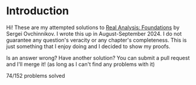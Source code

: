 # Introduction

Hi! These are my attempted solutions to [Real Analysis: Foundations](https://link.springer.com/book/10.1007/978-3-030-64701-8) by Sergei Ovchinnikov. I wrote this up in August-September 2024. I do not guarantee any question's veracity or any chapter's completeness. This is just something that I enjoy doing and I decided to show my proofs.

Is an answer wrong? Have another solution? You can submit a pull request and I'll merge it! (as long as I can't find any problems with it)

74/152 problems solved
